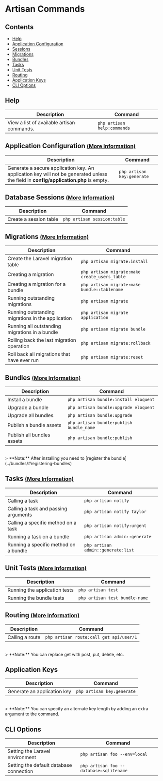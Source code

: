 # Artisan Commands

## Contents

- [Help](#help)
- [Application Configuration](#application-configuration)
- [Sessions](#sessions)
- [Migrations](#migrations)
- [Bundles](#bundles)
- [Tasks](#tasks)
- [Unit Tests](#unit-tests)
- [Routing](#routing)
- [Application Keys](#keys)
- [CLI Options](#cli-options)

<a name="help"></a>
## Help

Description  | Command
------------- | -------------
View a list of available artisan commands. | `php artisan help:commands`

<a name="application-configuration"></a>
## Application Configuration <small>[(More Information)](/docs/install#basic-configuration)</small>

Description  | Command
------------- | -------------
Generate a secure application key. An application key will not be generated unless the field in **config/application.php** is empty. | `php artisan key:generate`

<a name="sessions"></a>
## Database Sessions <small>[(More Information)](/docs/session/config#database)</small>

Description  | Command
------------- | -------------
Create a session table  | `php artisan session:table`

<a name="migrations"></a>
## Migrations <small>[(More Information)](/docs/database/migrations)</small>

Description  | Command
------------- | -------------
Create the Laravel migration table  | `php artisan migrate:install`
Creating a migration  | `php artisan migrate:make create_users_table`
Creating a migration for a bundle  |  `php artisan migrate:make bundle::tablename`
Running outstanding migrations  |  `php artisan migrate`
Running outstanding migrations in the application |  `php artisan migrate application`
Running all outstanding migrations in a bundle  |  `php artisan migrate bundle`
Rolling back the last migration operation | `php artisan migrate:rollback`
Roll back all migrations that have ever run  |  `php artisan migrate:reset`

<a name="bundles"></a>
## Bundles <small>[(More Information)](/docs/bundles)</small>

Description  | Command
------------- | -------------
Install a bundle  |  `php artisan bundle:install eloquent`
Upgrade a bundle  |  `php artisan bundle:upgrade eloquent`
Upgrade all bundles | `php artisan bundle:upgrade`
Publish a bundle assets | `php artisan bundle:publish bundle_name`
Publish all bundles assets | `php artisan bundle:publish`

<br>
> **Note:** After installing you need to [register the bundle](../bundles/#registering-bundles)

<a name="tasks"></a>
## Tasks <small>[(More Information)](/docs/artisan/tasks)</small>

Description  | Command
------------- | -------------
Calling a task  |  `php artisan notify`
Calling a task and passing arguments  |  `php artisan notify taylor`
Calling a specific method on a task  |  `php artisan notify:urgent`
Running a task on a bundle | `php artisan admin::generate`
Running a specific method on a bundle  |  `php artisan admin::generate:list`

<a name="unit-tests"></a>
## Unit Tests <small>[(More Information)](/docs/testing)</small>

Description  | Command
------------- | -------------
Running the application tests  |  `php artisan test`
Running the bundle tests  |  `php artisan test bundle-name`

<a name="routing"></a>
## Routing <small>[(More Information)](/docs/routing)</small>

Description  | Command
------------- | -------------
Calling a route  |  `php artisan route:call get api/user/1`

<br>
> **Note:** You can replace get with post, put, delete, etc.

<a name="keys"></a>
## Application Keys

Description  | Command
------------- | -------------
Generate an application key  |  `php artisan key:generate`

<br>
> **Note:** You can specify an alternate key length by adding an extra argument to the command.

<a name="cli-options"></a>
## CLI Options

Description  | Command
------------- | -------------
Setting the Laravel environment  |  `php artisan foo --env=local`
Setting the default database connection  |  `php artisan foo --database=sqlitename`
